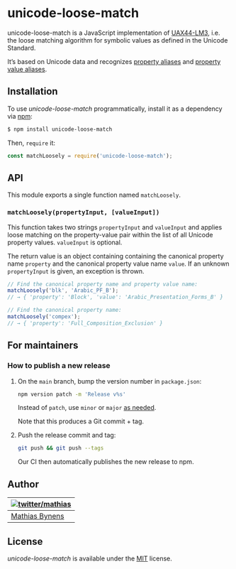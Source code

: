 # unicode-loose-match

unicode-loose-match is a JavaScript implementation of [UAX44-LM3](http://unicode.org/reports/tr44/tr44-16.html#Matching_Symbolic), i.e. the loose matching algorithm for symbolic values as defined in the Unicode Standard.

It’s based on Unicode data and recognizes [property aliases](https://github.com/mathiasbynens/unicode-property-aliases) and [property value aliases](https://github.com/mathiasbynens/unicode-property-value-aliases).

## Installation

To use _unicode-loose-match_ programmatically, install it as a dependency via [npm](https://www.npmjs.com/):

```bash
$ npm install unicode-loose-match
```

Then, `require` it:

```js
const matchLoosely = require('unicode-loose-match');
```

## API

This module exports a single function named `matchLoosely`.

### `matchLoosely(propertyInput, [valueInput])`

This function takes two strings `propertyInput` and `valueInput` and applies loose matching on the property-value pair within the list of all Unicode property values. `valueInput` is optional.

The return value is an object containing containing the canonical property name `property` and the canonical property value name `value`. If an unknown `propertyInput` is given, an exception is thrown.

```js
// Find the canonical property name and property value name:
matchLoosely('blk', 'Arabic_PF_B');
// → { 'property': 'Block', 'value': 'Arabic_Presentation_Forms_B' }

// Find the canonical property name:
matchLoosely('compex');
// → { 'property': 'Full_Composition_Exclusion' }
```

## For maintainers

### How to publish a new release

1. On the `main` branch, bump the version number in `package.json`:

   ```sh
   npm version patch -m 'Release v%s'
   ```

   Instead of `patch`, use `minor` or `major` [as needed](https://semver.org/).

   Note that this produces a Git commit + tag.

1. Push the release commit and tag:

   ```sh
   git push && git push --tags
   ```

   Our CI then automatically publishes the new release to npm.

## Author

| [![twitter/mathias](https://gravatar.com/avatar/24e08a9ea84deb17ae121074d0f17125?s=70)](https://twitter.com/mathias 'Follow @mathias on Twitter') |
| ------------------------------------------------------------------------------------------------------------------------------------------------- |
| [Mathias Bynens](https://mathiasbynens.be/)                                                                                                       |

## License

_unicode-loose-match_ is available under the [MIT](https://mths.be/mit) license.
